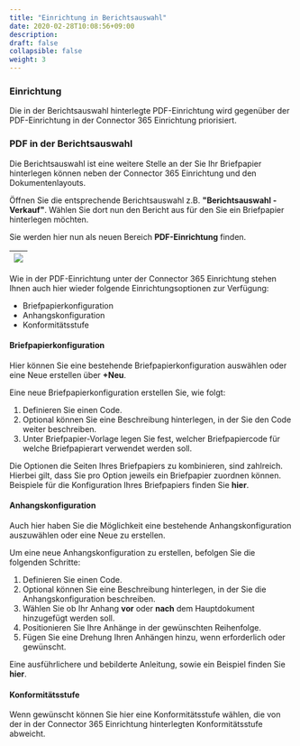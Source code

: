 ```yaml
---
title: "Einrichtung in Berichtsauswahl"
date: 2020-02-28T10:08:56+09:00
description: 
draft: false
collapsible: false
weight: 3
---
```

### Einrichtung

Die in der Berichtsauswahl hinterlegte PDF-Einrichtung wird gegenüber der PDF-Einrichtung in der Connector 365 Einrichtung priorisiert.

### PDF in der Berichtsauswahl

Die Berichtsauswahl ist eine weitere Stelle an der Sie Ihr Briefpapier hinterlegen können neben der Connector 365 Einrichtung und den Dokumentenlayouts. 

Öffnen Sie die entsprechende Berichtsauswahl z.B. **"Berichtsauswahl - Verkauf"**. Wählen Sie dort nun den Bericht aus für den Sie ein Briefpapier hinterlegen möchten.

Sie werden hier nun als neuen Bereich **PDF-Einrichtung** finden. 

|![](images/apps/pdf_SaaS/report_selection_DEU.png)|
|-|

Wie in der PDF-Einrichtung unter der Connector 365 Einrichtung stehen Ihnen auch hier wieder folgende Einrichtungsoptionen zur Verfügung:
<ul>
<li> Briefpapierkonfiguration </li>
<li> Anhangskonfiguration </li>
<li> Konformitätsstufe </li>
</ul>

#### Briefpapierkonfiguration
Hier können Sie eine bestehende Briefpapierkonfiguration auswählen oder eine Neue erstellen über **+Neu**.

Eine neue Briefpapierkonfiguration erstellen Sie, wie folgt:
1. Definieren Sie einen Code.
2. Optional können Sie eine Beschreibung hinterlegen, in der Sie den Code weiter beschreiben.
3. Unter Briefpapier-Vorlage legen Sie fest, welcher Briefpapiercode für welche Briefpapierart verwendet werden soll.
</p>

Die Optionen die Seiten Ihres Briefpapiers zu kombinieren, sind zahlreich. Hierbei gilt, dass Sie pro Option jeweils ein Briefpapier zuordnen können. Beispiele für die Konfiguration Ihres Briefpapiers finden Sie **hier**. 

#### Anhangskonfiguration
Auch hier haben Sie die Möglichkeit eine bestehende Anhangskonfiguration auszuwählen oder eine Neue zu erstellen.

Um eine neue Anhangskonfiguration zu erstellen, befolgen Sie die folgenden Schritte:
1. Definieren Sie einen Code.
2. Optional können Sie eine Beschreibung hinterlegen, in der Sie die Anhangskonfiguration beschreiben.
3. Wählen Sie ob Ihr Anhang **vor** oder **nach** dem Hauptdokument hinzugefügt werden soll.
4. Positionieren Sie Ihre Anhänge in der gewünschten Reihenfolge.
5. Fügen Sie eine Drehung Ihren Anhängen hinzu, wenn erforderlich oder gewünscht.
</p>

Eine ausführlichere und bebilderte Anleitung, sowie ein Beispiel finden Sie **hier**.

#### Konformitätsstufe
Wenn gewünscht können Sie hier eine Konformitätsstufe wählen, die von der in der Connector 365 Einrichtung hinterlegten Konformitätsstufe abweicht.